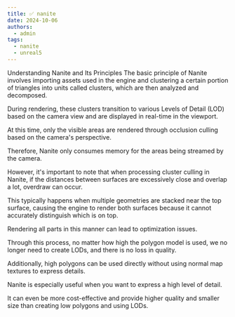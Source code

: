 ```yaml
---
title: ✅ nanite
date: 2024-10-06
authors:
  - admin
tags:
  - nanite
  - unreal5
---
```


Understanding Nanite and Its Principles
The basic principle of Nanite involves importing assets used in the engine and clustering a certain portion of triangles into units called clusters, which are then analyzed and decomposed.

During rendering, these clusters transition to various Levels of Detail (LOD) based on the camera view and are displayed in real-time in the viewport.

At this time, only the visible areas are rendered through occlusion culling based on the camera's perspective.

Therefore, Nanite only consumes memory for the areas being streamed by the camera.

However, it's important to note that when processing cluster culling in Nanite, if the distances between surfaces are excessively close and overlap a lot, overdraw can occur.

This typically happens when multiple geometries are stacked near the top surface, causing the engine to render both surfaces because it cannot accurately distinguish which is on top.

Rendering all parts in this manner can lead to optimization issues.

Through this process, no matter how high the polygon model is used, we no longer need to create LODs, and there is no loss in quality.

Additionally, high polygons can be used directly without using normal map textures to express details.

Nanite is especially useful when you want to express a high level of detail.

It can even be more cost-effective and provide higher quality and smaller size than creating low polygons and using LODs.